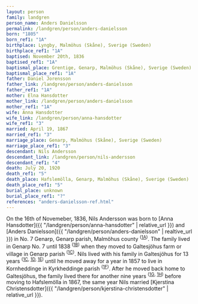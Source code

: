 ```yaml
---
layout: person
family: landgren
person_name: Anders Danielsson
permalink: /landgren/person/anders-danielsson
born: "1805"
born_ref1: "1A"
birthplace: Lyngby, Malmöhus (Skåne), Sverige (Sweden)
birthplace_ref1: "1A"
baptised: November 20th, 1836
baptised_ref1: "1A"
baptismal_place: Grentige, Genarp, Malmöhus (Skåne), Sverige (Sweden)
baptismal_place_ref1: "1A"
father: Daniel Jorensson
father_link: /landgren/person/anders-danielsson
father_ref1: "1A"
mother: Elna Hansdotter
mother_link: /landgren/person/anders-danielsson
mother_ref1: "1A"
wife: Anna Hansdotter
wife_link: /landgren/person/anna-hansdotter
wife_ref1: "3"
married: April 19, 1867
married_ref1: "3"
marriage_place: Genarp, Malmöhus (Skåne), Sverige (Sweden)
marriage_place_ref1: "3"
descendant: Nils Andersson
descendant_link: /landgren/person/nils-andersson
descendant_ref1: "4"
death: July 20, 1920
death_ref1: "5"
death_place: Hafslemölla, Genarp, Malmöhus (Skåne), Sverige (Sweden)
death_place_ref1: "5"
burial_place: unknown
burial_place_ref1: "?"
references: "anders-danielsson-ref.html"
---
```


On the 16th of Novemeber, 1836, Nils Andersson was born to [Anna Hansdotter]({{ "/landgren/person/anna-hansdotter" | relative_url }}) and [Anders Danielsson]({{ "/landgren/person/anders-danielsson" | realtive_url }}) in No. 7 Genarp, Genarp parish, Malmöhus county <sup>([1A](#1A))</sup>. The family lived in Genarp No. 7 until 1838 <sup>([1B](#1B))</sup> when they moved to Galtesjöhus farm or village in Genarp parish <sup>([1C](#1C))</sup>. Nils lived with his family in Galtesjöhus for 13 years <sup>([1C](#1C), [1D](#1D), [1E](#1E))</sup> until he moved away for a year in 1857 to live in Kornheddinge in Kyrkheddinge parish <sup>([1F](#1F))</sup>. After he moved back home to Galtesjöhus, the family lived there for another nine years <sup>([1G](#1G), [1H](#1H))</sup> before moving to Hafslemölla in 1867, the same year Nils married [Kjerstina Christensdotter]({{ "/landgren/person/kjerstina-christensdotter" | relative_url }}).
